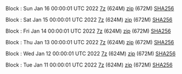 Block : Sun Jan 16 00:00:01 UTC 2022 [7z](https://transfer.sh/o3zuJ7/bootstrap.dat.20220116.7z) (624M) [zip](https://transfer.sh/GqmjVq/bootstrap.dat.20220116.zip) (672M) [SHA256](https://transfer.sh/D0Dze1/sha256.txt)

Block : Sat Jan 15 00:00:01 UTC 2022 [7z](https://transfer.sh/PyabPG/bootstrap.dat.20220115.7z) (624M) [zip](https://transfer.sh/3tdz8F/bootstrap.dat.20220115.zip) (672M) [SHA256](https://transfer.sh/kpWb7c/sha256.txt)

Block : Fri Jan 14 00:00:01 UTC 2022 [7z](https://transfer.sh/cWm3J7/bootstrap.dat.20220114.7z) (624M) [zip](https://transfer.sh/6Gy9BB/bootstrap.dat.20220114.zip) (672M) [SHA256](https://transfer.sh/JBzTAO/sha256.txt)

Block : Thu Jan 13 00:00:01 UTC 2022 [7z](https://transfer.sh/kvHe6S/bootstrap.dat.20220113.7z) (624M) [zip](https://transfer.sh/OTpWep/bootstrap.dat.20220113.zip) (672M) [SHA256](https://transfer.sh/ItI1h1/sha256.txt)

Block : Wed Jan 12 00:00:01 UTC 2022 [7z](https://transfer.sh/8od8VX/bootstrap.dat.20220112.7z) (624M) [zip](https://transfer.sh/5MPIJR/bootstrap.dat.20220112.zip) (672M) [SHA256](https://transfer.sh/2Jey3h/sha256.txt)

Block : Tue Jan 11 00:00:01 UTC 2022 [7z](https://transfer.sh/OtoslW/bootstrap.dat.20220111.7z) (624M) [zip](https://transfer.sh/7UTu1g/bootstrap.dat.20220111.zip) (672M) [SHA256](https://transfer.sh/MN8IPD/sha256.txt)

